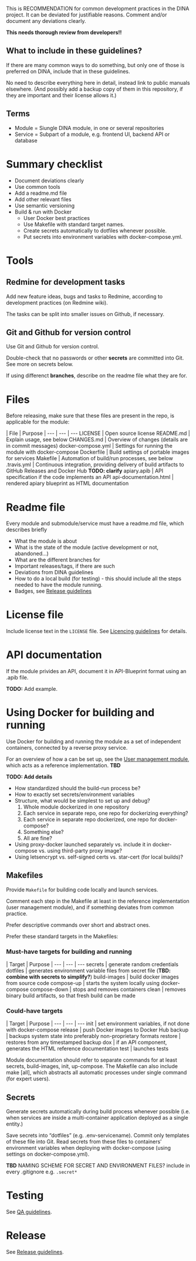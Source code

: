 This is RECOMMENDATION for common development practices in the DINA project. It can be deviated for justifiable reasons. Comment and/or document any deviations clearly.

**This needs thorough review from developers!!**

## What to include in these guidelines?

If there are many common ways to do something, but only one of those is preferred on DINA, include that in these guidelines. 

No need to describe everything here in detail, instead link to public manuals elsewhere. (And possibly add a backup copy of them in this repository, if they are important and their license allows it.)

## Terms

* Module = Siungle DINA module, in one or several repositories
* Service = Subpart of a module, e.g. frontend UI, backend API or database

# Summary checklist

- Document deviations clearly
- Use common tools
- Add a readme.md file
- Add other relevant files
- Use semantic versioning
- Build & run with Docker
   - User Docker best practices
   - Use Makefile with standard target names.
   - Create secrets automatically to dotfiles whenever possible.
   - Put secrets into environment variables with docker-compose.yml.


# Tools

## Redmine for development tasks

Add new feature ideas, bugs and tasks to Redmine, according to development practices (on Redmine wiki). 

The tasks can be split into smaller issues on Github, if necessary.

## Git and Github for version control

Use Git and Github for version control.

Double-check that no passwords or other **secrets** are committed into Git. See more on secrets below.

If using differenct **branches**, describe on the readme file what they are for.

# Files

Before releasing, make sure that these files are present in the repo, is applicable for the module:

| File | Purpose |
--- | --- | ---
LICENSE | Open source license
README.md | Explain usage, see below
CHANGES.md | Overview of changes (details are in commit messages)
docker-compose.yml | Settings for running the module with docker-compose 
Dockerfile | Build settings of portable images for services
Makefile | Automation of build/run processes, see below
.travis.yml | Continuous integration, providing delivery of build artifacts to GitHub Releases and Docker Hub **TODO: clarify**
apiary.apib | API specification if the code implements an API
api-documentation.html | rendered apiary blueprint as HTML documentation

# Readme file

Every module and submodule/service must have a readme.md file, which describes briefly

- What the module is about
- What is the state of the module (active development or not, abandoned...)
- What are the different branches for
- Important releases/tags, if there are such
- Deviations from DINA guidelines
- How to do a local build (for testing) - this should include all the steps needed to have the module running.
- Badges, see [Release guidelines](https://github.com/DINA-Web/guidelines/blob/master/DINA-Web-Release-Guidelines.md)

# License file

Include license text in the `LICENSE` file. See [Licencing guidelines](https://github.com/DINA-Web/guidelines/blob/master/DINA-Web-Licencing-Guidelines.md) for details.

# API documentation

If the module privides an API, document it in API-Blueprint format using an .apib file.

**TODO:** Add example.

# Using Docker for building and running

Use Docker for building and running the module as a set of independent containers, connected by a reverse proxy service.

For an overview of how a can be set up, see the [User management module](https://github.com/DINA-Web/accounts-docker/tree/development), which acts as a reference implementation. **TBD** 

**TODO: Add details**
- How standardized should the build-run process be?
- How to exactly set secrets/environment variables 
- Structure, what would be simplest to set up and debug?
   1) Whole module dockerized in one repository
   1) Each service in separate repo, one repo for dockerizing everything?
   1) Each service in separate repo dockerized, one repo for docker-compose?
   1) Something else?
   1) All are fine?
- Using proxy-docker launched separately vs. include it in docker-compose vs. using third-party proxy image? 
- Using letsencrypt vs. self-signed certs vs. star-cert (for local builds)?

## Makefiles

Provide `Makefile` for building code locally and launch services.

Comment each step in the Makefile at least in the reference implementation (user management module), and if something deviates from common practice. 

Prefer descriptive commands over short and abstract ones.

Prefer these standard targets in the Makefiles:

### Must-have targets for building and running

| Target | Purpose |
--- | --- | ---
secrets | generate random credentials
dotfiles | generates environment variable files from secret file (**TBD: combine with secrets to simplify?**)
build-images | build docker images from source code
compose-up | starts the system locally using docker-compose
compose-down | stops and removes containers
clean | removes binary build artifacts, so that fresh build can be made

### Could-have targets

| Target | Purpose |
--- | --- | ---
init | set environment variables, if not done with docker-compose
release | push Docker images to Docker Hub
backup | backups system state into preferably non-proprietary formats
restore | restores from any timestamped backup
dox | if an API component, generates the HTML reference documentation
test | launches tests	

Module documentation should refer to separate commands for at least secrets, build-images, init, up-compose. The Makefile can also include make [all], which abstracts all automatic processes under single command (for expert users).

## Secrets

Generate secrets automatically during build process whenever possible (i.e. when services are inside a multi-container application deployed as a single entity.)

Save secrets into “dotfiles” (e.g. .env-servicename). Commit only templates of these file into Git. Read secrets from these files to containers’ environment variables when deploying with docker-compose (using settings on docker-compose.yml).

**TBD** NAMING SCHEME FOR SECRET AND ENVIRONMENT FILES?
include in every .gitignore e.g. `.secret*`

# Testing

See [QA guidelines](https://github.com/DINA-Web/guidelines/blob/master/DINA-Web-QA-Guidelines.md).

# Release

See [Release guidelines](https://github.com/DINA-Web/guidelines/blob/master/DINA-Web-Release-Guidelines.md).